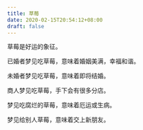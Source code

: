 ```yaml
---
title: 草莓
date: 2020-02-15T20:54:12+08:00
draft: false
---
```


草莓是好运的象征。



已婚者梦见吃草莓，意味着婚姻美满，幸福和谐。



未婚者梦见吃草莓，意味着即将结婚。



商人梦见吃草莓，手下会有很多分店。



梦见吃腐烂的草莓，意味着厄运或生病。



梦见给别人草莓，意味着交上新朋友。

